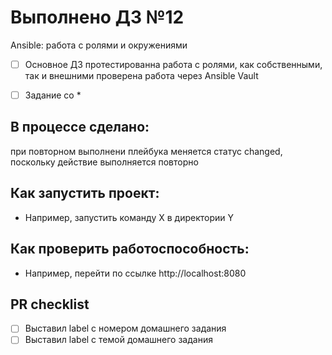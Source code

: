 # Выполнено ДЗ №12
Ansible: работа с ролями и окружениями

 - [ ] Основное ДЗ
протестированна работа с ролями, как собственными, так и внешними
проверена работа через Ansible Vault


 - [ ] Задание со *


## В процессе сделано:
 при повторном выполнени плейбука меняется статус changed, поскольку действие выполняется повторно

## Как запустить проект:
 - Например, запустить команду X в директории Y

## Как проверить работоспособность:
 - Например, перейти по ссылке http://localhost:8080

## PR checklist
 - [ ] Выставил label с номером домашнего задания
 - [ ] Выставил label с темой домашнего задания
